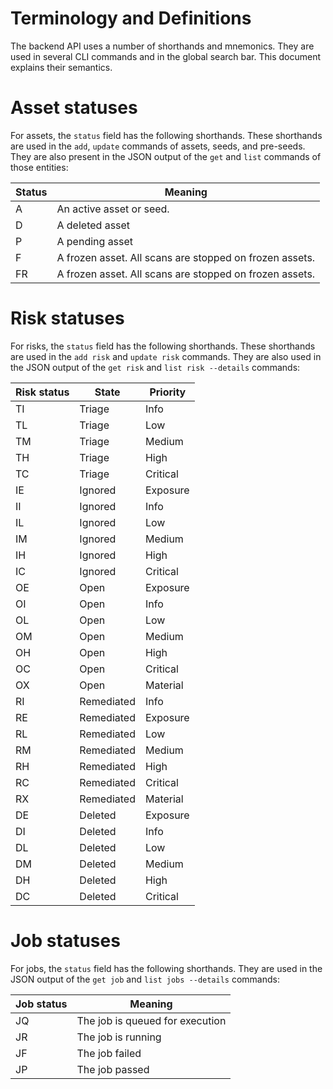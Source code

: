 # Terminology and Definitions

The backend API uses a number of shorthands and mnemonics. They are used in several CLI commands and in the global
search bar. This document explains their semantics.

# Asset statuses

For assets, the `status` field has the following shorthands. These shorthands are used in the
`add`, `update` commands of assets, seeds, and pre-seeds. They are also present in the JSON
output of the `get` and `list` commands of those entities:

| Status | Meaning                                                 |
|--------|---------------------------------------------------------|
| A      | An active asset or seed.                                |
| D      | A deleted asset                                         |
| P      | A pending asset                                         |
| F      | A frozen asset. All scans are stopped on frozen assets. |
| FR     | A frozen asset. All scans are stopped on frozen assets. |

# Risk statuses

For risks, the `status` field has the following shorthands. These shorthands are used in the
`add risk` and `update risk` commands. They are also used in the JSON output
of the `get risk` and `list risk --details` commands:

| Risk status | State      | Priority |
|-------------|------------|----------|
| TI          | Triage     | Info     |
| TL          | Triage     | Low      |
| TM          | Triage     | Medium   |
| TH          | Triage     | High     |
| TC          | Triage     | Critical |
| IE          | Ignored    | Exposure |
| II          | Ignored    | Info     |
| IL          | Ignored    | Low      |
| IM          | Ignored    | Medium   |
| IH          | Ignored    | High     |
| IC          | Ignored    | Critical |
| OE          | Open       | Exposure |
| OI          | Open       | Info     |
| OL          | Open       | Low      |
| OM          | Open       | Medium   |
| OH          | Open       | High     |
| OC          | Open       | Critical |
| OX          | Open       | Material |
| RI          | Remediated | Info     |
| RE          | Remediated | Exposure |
| RL          | Remediated | Low      |
| RM          | Remediated | Medium   |
| RH          | Remediated | High     |
| RC          | Remediated | Critical |
| RX          | Remediated | Material |
| DE          | Deleted    | Exposure |
| DI          | Deleted    | Info     |
| DL          | Deleted    | Low      |
| DM          | Deleted    | Medium   |
| DH          | Deleted    | High     |
| DC          | Deleted    | Critical |

# Job statuses

For jobs, the `status` field has the following shorthands. They are used in the JSON
output of the `get job` and `list jobs --details` commands:

| Job status | Meaning                         |
|------------|---------------------------------|
| JQ         | The job is queued for execution |
| JR         | The job is running              |
| JF         | The job failed                  |
| JP         | The job passed                  |


